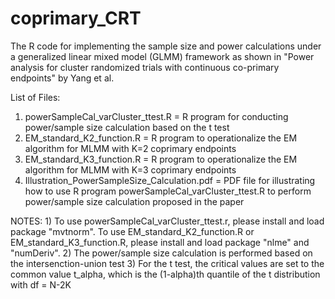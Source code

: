 # coprimary_CRT

The R code for implementing the sample size and power calculations under a generalized linear mixed model (GLMM) framework as shown in "Power analysis for cluster randomized trials with continuous co-primary endpoints" by Yang et al.

List of Files:
1) powerSampleCal_varCluster_ttest.R = R program for conducting power/sample size calculation based on the t test
2) EM_standard_K2_function.R = R program to operationalize the EM algorithm for MLMM with K=2 coprimary endpoints
3) EM_standard_K3_function.R = R program to operationalize the EM algorithm for MLMM with K=3 coprimary endpoints
4) Illustration_PowerSampleSize_Calculation.pdf = PDF file for illustrating how to use R program powerSampleCal_varCluster_ttest.R to perform power/sample size calculation proposed in the paper

NOTES:  1) To use powerSampleCal_varCluster_ttest.r, please install and load package "mvtnorm". To use EM_standard_K2_function.R or EM_standard_K3_function.R, please install and load package "nlme" and "numDeriv".
        2) The power/sample size calculation is performed based on the intersenction-union test
        3) For the t test, the critical values are set to the common value t_alpha, which is the (1-alpha)th quantile of the t distribution with df = N-2K
     
